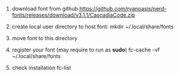 1. download font from github
    https://github.com/ryanoasis/nerd-fonts/releases/download/v3.1.1/CascadiaCode.zip

2. create local user directory to host font:
    mkdir ~/.local/share/fonts

3. move font to this directory

4. register your font (may require to run as **sudo**)
    fc-cache -vf ~/.local/share/fonts

5. check installation
    fc-list
